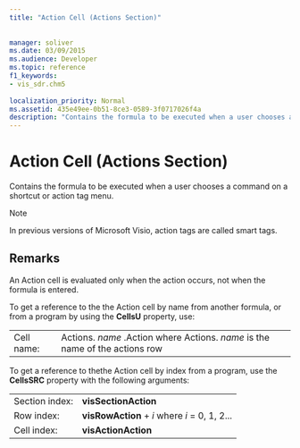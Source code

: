```yaml
---
title: "Action Cell (Actions Section)"
 
 
manager: soliver
ms.date: 03/09/2015
ms.audience: Developer
ms.topic: reference
f1_keywords:
- vis_sdr.chm5
 
localization_priority: Normal
ms.assetid: 435e49ee-0b51-8ce3-0589-3f0717026f4a
description: "Contains the formula to be executed when a user chooses a command on a shortcut or action tag menu."
---
```


# Action Cell (Actions Section)

Contains the formula to be executed when a user chooses a command on a shortcut or action tag menu.
  
> [!NOTE]
> In previous versions of Microsoft Visio, action tags are called smart tags. 
  
## Remarks

An Action cell is evaluated only when the action occurs, not when the formula is entered.
  
To get a reference to the the Action cell by name from another formula, or from a program by using the **CellsU** property, use: 
  
|||
|:-----|:-----|
| Cell name:  <br/> | Actions.  *name*  .Action           where Actions. *name*  is the name of the actions row  <br/> |
   
To get a reference to thethe Action cell by index from a program, use the **CellsSRC** property with the following arguments: 
  
|||
|:-----|:-----|
| Section index:  <br/> |**visSectionAction** <br/> |
| Row index:  <br/> |**visRowAction** +  *i*            where  *i*  = 0, 1, 2...  <br/> |
| Cell index:  <br/> |**visActionAction** <br/> |
   

